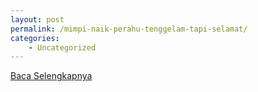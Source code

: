 ```yaml
---
layout: post
permalink: /mimpi-naik-perahu-tenggelam-tapi-selamat/
categories:
    - Uncategorized
---
```


[Baca Selengkapnya](/10)